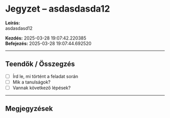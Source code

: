 # Jegyzet – asdasdasda12

**Leírás:**  
asdasdasd12

**Kezdés:** 2025-03-28 19:07:42.220385  
**Befejezés:** 2025-03-28 19:07:44.692520

---

## Teendők / Összegzés

- [ ] Írd le, mi történt a feladat során
- [ ] Mik a tanulságok?
- [ ] Vannak következő lépések?

---

## Megjegyzések

<!-- Ide jöhet bármilyen további jegyzet -->

